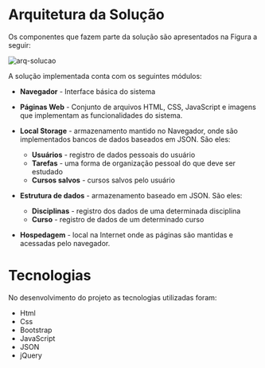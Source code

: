 # Arquitetura da Solução 

Os componentes que fazem parte da solução são apresentados na Figura a seguir:

![arq-solucao](https://user-images.githubusercontent.com/89420917/144309950-fd9ac5d6-2bea-4f2c-9f14-b94bc46fbccb.png)

A solução implementada conta com os seguintes módulos:
- **Navegador** - Interface básica do sistema 
- **Páginas Web** - Conjunto de arquivos HTML, CSS, JavaScript e imagens que implementam as funcionalidades do sistema.
- **Local Storage** - armazenamento mantido no Navegador, onde são implementados bancos de dados baseados em JSON. São eles: 
  - **Usuários** - registro de dados pessoais do usuário
  - **Tarefas** - uma forma de organização pessoal do que deve ser estudado
  - **Cursos salvos** - cursos salvos pelo usuário 
- **Estrutura de dados** - armazenamento baseado em JSON. São eles:
  - **Disciplinas** - registro dos dados de uma determinada disciplina
  - **Curso** - registro de dados de um determinado curso
    
- **Hospedagem** - local na Internet onde as páginas são mantidas e acessadas pelo navegador. 



# Tecnologias
No desenvolvimento do projeto as tecnologias utilizadas foram: 
- Html
- Css
- Bootstrap 
- JavaScript
- JSON
- jQuery
